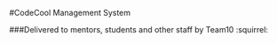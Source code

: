#CodeCool Management System

###Delivered to mentors, students and other staff by Team10
:squirrel:
